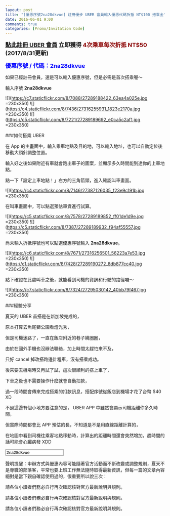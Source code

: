 ```yaml
---
layout: post
title: "[優惠序號2na28dkvue] 註冊優步 UBER 會員輸入優惠代碼折抵 NT$100 搭乘金"
date: 2016-06-01 9:00
comments: true
categories: [Promo/Invitation Code]
---
```


<strong><font size="4px"> [點此註冊 UBER 會員](https://get.uber.com/invite/2na28dkvue)
立即獲得 <font color="darkred">4次乘車每次折抵 NT$50</font> (2017/8/31更新)

<font color="blue" onclick="copyPromoCode()">優惠序號 / 代碼：2na28dkvue</font>
</font></strong>

如果已經註冊會員，還是可以輸入優惠序號，但是必需是首次搭乘喔～

<p onclick="copyPromoCode()">輸入序號 <b>2na28dkvue</b></p>

![](https://c7.staticflickr.com/8/7088/27289188422_63ea4a025e.jpg =230x350)
![](https://c4.staticflickr.com/8/7436/27316255931_1823e2170a.jpg =230x350)
![](https://c5.staticflickr.com/8/7221/27289189692_e0ca5c2af1.jpg =230x350)

###如何搭乘 UBER

在 App 的主畫面中，輸入乘車地點及目的地，可以輸入地址，也可以自動定位後移動大頭針調整位置。

輸入好之後如果附近有車就會跑出車子的圖案，並顯示多久時間能到達你的上車地點，

點一下「設定上車地點！」右方的三角箭頭，進入確認叫車畫面。

![](https://c4.staticflickr.com/8/7146/27387126035_f23e9c191b.jpg =230x350)

在叫車畫面中，可以點選預估車資進行試算。

![](https://c5.staticflickr.com/8/7578/27289189852_ff01de1d9e.jpg =230x350)
![](https://c5.staticflickr.com/8/7387/27289189932_f94af55557.jpg =230x350)

<p onclick="copyPromoCode()">尚未輸入折抵序號也可以點選優惠序號輸入 <b>2na28dkvue</b>。</p>

![](https://c6.staticflickr.com/8/7671/27316256501_56223a7e53.jpg =230x350)
![](https://c1.staticflickr.com/8/7428/27289190272_8db877cc40.jpg =230x350)

點下確認在此處叫車之後，就能看到司機的資訊和行駛的路徑囉～

![](https://c7.staticflickr.com/8/7324/27295030142_40bb79f467.jpg =230x350)

###經驗分享

夏天的 UBER 首搭是在新加坡完成的，

原本打算去魚尾獅公園看燈光秀，

但是司機迷路了，一直在飯店附近的巷子繞圈圈，

由於在國外手機也沒辦法聯絡，加上時間太趕怕來不及，

只好 cancel 掉改搭路邊計程車，沒有搭乘成功。

後來要去機場時又再試了試，這次很順利的搭上車了，

下車之後也不需要操作什麼就會自動扣款，

過一段時間會傳來完成搭乘的扣款訊息，搭配序號從飯店到機場才花了台幣 $40 XD

不過這邊有個小地方要注意的是， UBER APP 中雖然會顯示司機距離你多久時間，

但實際時間都會比 APP 預估的長，不知道是不是用直線距離計算的，

在地圖中看到司機往乘客地點移動時，計算出的距離時間還會突然增加，趕時間的話可能會心臟病發 XDD

<input type="text" id="promoCode" onclick="copyPromoCode()" value="2na28dkvue">

<script language="javascript">
	function copyPromoCode(){
	    var obj = document.getElementById("promoCode");
 		obj.select();
		document.execCommand("Copy");
		alert("已複製序號"+obj.value);
	}
</script>

<br />

聲明提醒：申辦方式與優惠內容可能隨著官方活動而不斷改變或調整規則，夏天不是專職的部落客，平常也要上班工作無法隨時取得最新資訊，但每一篇的文章內容絕對是當下親自確認使用過的，很重要所以說三次：

請各位小讀者們務必自行再次確認核對官方最新說明與規則。

請各位小讀者們務必自行再次確認核對官方最新說明與規則。

請各位小讀者們務必自行再次確認核對官方最新說明與規則。